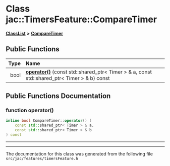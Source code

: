 

# Class jac::TimersFeature::CompareTimer



[**ClassList**](annotated.md) **>** [**CompareTimer**](classjac_1_1TimersFeature_1_1CompareTimer.md)










































## Public Functions

| Type | Name |
| ---: | :--- |
|  bool | [**operator()**](#function-operator()) (const std::shared\_ptr&lt; Timer &gt; & a, const std::shared\_ptr&lt; Timer &gt; & b) const<br> |




























## Public Functions Documentation




### function operator() 

```C++
inline bool CompareTimer::operator() (
    const std::shared_ptr< Timer > & a,
    const std::shared_ptr< Timer > & b
) const
```




<hr>

------------------------------
The documentation for this class was generated from the following file `src/jac/features/timersFeature.h`

